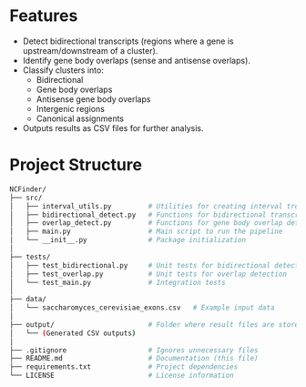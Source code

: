 # Features
- Detect bidirectional transcripts (regions where a gene is upstream/downstream of a cluster).
- Identify gene body overlaps (sense and antisense overlaps).
- Classify clusters into:
  - Bidirectional
  - Gene body overlaps
  - Antisense gene body overlaps
  - Intergenic regions
  - Canonical assignments
- Outputs results as CSV files for further analysis.

# Project Structure
``` bash
NCFinder/
├── src/
│   ├── interval_utils.py         # Utilities for creating interval trees
│   ├── bidirectional_detect.py   # Functions for bidirectional transcript detection
│   ├── overlap_detect.py         # Functions for gene body overlap detection
│   ├── main.py                   # Main script to run the pipeline
│   └── __init__.py               # Package initialization
│
├── tests/
│   ├── test_bidirectional.py     # Unit tests for bidirectional detection
│   ├── test_overlap.py           # Unit tests for overlap detection
│   └── test_main.py              # Integration tests
│
├── data/
│   └── saccharomyces_cerevisiae_exons.csv   # Example input data
│
├── output/                       # Folder where result files are stored
│   └── (Generated CSV outputs)
│
├── .gitignore                    # Ignores unnecessary files
├── README.md                     # Documentation (this file)
├── requirements.txt              # Project dependencies
└── LICENSE                       # License information
